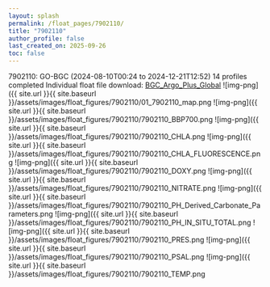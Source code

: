 ```yaml
---
layout: splash
permalink: /float_pages/7902110/
title: "7902110"
author_profile: false
last_created_on: 2025-09-26
toc: false
---
```

 
7902110: GO-BGC (2024-08-10T00:24 to 2024-12-21T12:52)
14 profiles completed
Individual float file download: [BGC_Argo_Plus_Global](https://ftp.soest.hawaii.edu/bgc_argo_plus/Individual_Floats/outliers_removed/7902110_Sprof_processed.nc)
![img-png]({{ site.url }}{{ site.baseurl }}/assets/images/float_figures/7902110/01_7902110_map.png
![img-png]({{ site.url }}{{ site.baseurl }}/assets/images/float_figures/7902110/7902110_BBP700.png
![img-png]({{ site.url }}{{ site.baseurl }}/assets/images/float_figures/7902110/7902110_CHLA.png
![img-png]({{ site.url }}{{ site.baseurl }}/assets/images/float_figures/7902110/7902110_CHLA_FLUORESCENCE.png
![img-png]({{ site.url }}{{ site.baseurl }}/assets/images/float_figures/7902110/7902110_DOXY.png
![img-png]({{ site.url }}{{ site.baseurl }}/assets/images/float_figures/7902110/7902110_NITRATE.png
![img-png]({{ site.url }}{{ site.baseurl }}/assets/images/float_figures/7902110/7902110_PH_Derived_Carbonate_Parameters.png
![img-png]({{ site.url }}{{ site.baseurl }}/assets/images/float_figures/7902110/7902110_PH_IN_SITU_TOTAL.png
![img-png]({{ site.url }}{{ site.baseurl }}/assets/images/float_figures/7902110/7902110_PRES.png
![img-png]({{ site.url }}{{ site.baseurl }}/assets/images/float_figures/7902110/7902110_PSAL.png
![img-png]({{ site.url }}{{ site.baseurl }}/assets/images/float_figures/7902110/7902110_TEMP.png
